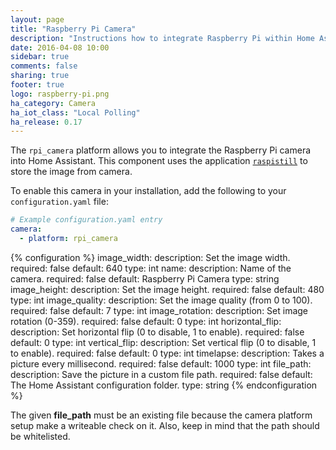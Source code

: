```yaml
---
layout: page
title: "Raspberry Pi Camera"
description: "Instructions how to integrate Raspberry Pi within Home Assistant."
date: 2016-04-08 10:00
sidebar: true
comments: false
sharing: true
footer: true
logo: raspberry-pi.png
ha_category: Camera
ha_iot_class: "Local Polling"
ha_release: 0.17
---
```



The `rpi_camera` platform allows you to integrate the Raspberry Pi camera into Home Assistant. This component uses the application [`raspistill`](https://www.raspberrypi.org/documentation/usage/camera/raspicam/raspistill.md) to store the image from camera.

To enable this camera in your installation, add the following to your `configuration.yaml` file:

```yaml
# Example configuration.yaml entry
camera:
  - platform: rpi_camera
```

{% configuration %}
image_width:
  description: Set the image width.
  required: false
  default: 640
  type: int
name:
  description: Name of the camera.
  required: false
  default: Raspberry Pi Camera
  type: string
image_height:
  description: Set the image height.
  required: false
  default: 480
  type: int
image_quality:
  description: Set the image quality (from 0 to 100).
  required: false
  default: 7
  type: int
image_rotation:
  description: Set image rotation (0-359).
  required: false
  default: 0
  type: int
horizontal_flip:
  description: Set horizontal flip (0 to disable, 1 to enable).
  required: false
  default: 0
  type: int
vertical_flip:
  description: Set vertical flip (0 to disable, 1 to enable).
  required: false
  default: 0
  type: int
timelapse:
  description: Takes a picture every millisecond.
  required: false
  default: 1000
  type: int
file_path:
  description: Save the picture in a custom file path.
  required: false
  default: The Home Assistant configuration folder.
  type: string
{% endconfiguration %}
 
The given **file_path** must be an existing file because the camera platform setup make a writeable check on it. Also, keep in mind that the path should be whitelisted.

